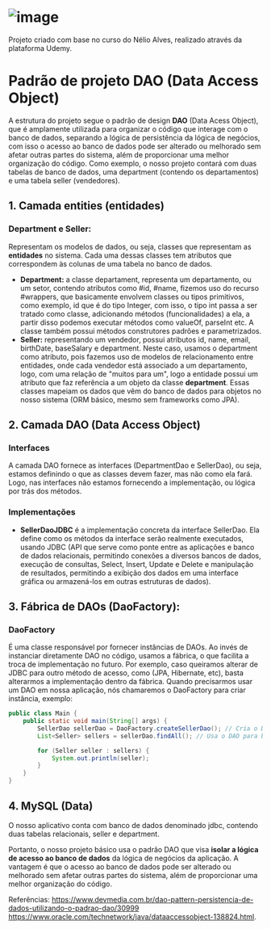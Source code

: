 # ![image](https://github.com/user-attachments/assets/ba18de02-632e-4f53-a110-9309eb158ca5)
Projeto criado com base no curso do Nélio Alves, realizado através da plataforma Udemy.

# Padrão de projeto DAO (Data Access Object)
A estrutura do projeto segue o padrão de design **DAO** (Data Acess Object), que é amplamente utilizada para organizar o código que interage com o banco de dados, separando a lógica de persistência da lógica de negócios, com isso o acesso ao banco de dados pode ser alterado ou melhorado sem afetar outras partes do sistema, além de proporcionar uma melhor organização do código. 
Como exemplo, o nosso projeto contará com duas tabelas de banco de dados, uma department (contendo os departamentos) e uma tabela seller (vendedores). 
## 1. Camada entities (entidades)
### Department e **Seller:**
Representam os modelos de dados, ou seja, classes que representam as **entidades** no sistema. Cada uma dessas classes tem atributos que correspondem às colunas de uma tabela no banco de dados. 
- **Department:** a classe departament, representa um departamento, ou um setor, contendo atributos como #id, #name, fizemos uso do recurso #wrappers, que basicamente envolvem classes ou tipos primitivos, como exemplo, id que é do tipo Integer, com isso, o tipo int passa a ser tratado como classe, adicionando métodos (funcionalidades) a ela, a partir disso podemos executar métodos como valueOf, parseInt etc. A classe também possui métodos construtores padrões e parametrizados. 
- **Seller:** representando um vendedor, possui atributos id, name, email, birthDate, baseSalary e department. Neste caso, usamos o department como atributo, pois fazemos uso de modelos de relacionamento entre entidades, onde cada vendedor está associado a um departamento, logo, com uma relação de "muitos para um", logo a entidade possui um atributo que faz referência a um objeto da classe **department**.
Essas classes mapeiam os dados que vêm do banco de dados para objetos no nosso sistema (ORM básico, mesmo sem frameworks como JPA).

## 2. Camada DAO (Data Access Object)
### Interfaces
A camada DAO fornece as interfaces (DepartmentDao e SellerDao), ou seja, estamos definindo o que as classes devem fazer, mas não como ela fará. Logo, nas interfaces não estamos fornecendo a implementação, ou lógica por trás dos métodos. 
### Implementações
- **SellerDaoJDBC** é a implementação concreta da interface SellerDao. Ela define como os métodos da interface serão realmente executados, usando JDBC (API que serve como ponte entre as aplicações e banco de dados relacionais, permitindo conexões a diversos bancos de dados, execução de consultas, Select, Insert, Update e Delete e manipulação de resultados, permitindo a exibição dos dados em uma interface gráfica ou armazená-los em outras estruturas de dados). 

## 3. Fábrica de DAOs (DaoFactory):
### DaoFactory 
É uma classe responsável por fornecer instâncias de DAOs. Ao invés de instanciar diretamente DAO no código, usamos a fábrica, o que facilita a troca de implementação no futuro. Por exemplo, caso queiramos alterar de JDBC para outro método de acesso, como (JPA, Hibernate, etc), basta alterarmos a implementação dentro da fábrica.
Quando precisarmos usar um DAO em nossa aplicação, nós chamaremos o DaoFactory para criar instância, exemplo:
``` java
public class Main {
    public static void main(String[] args) {
        SellerDao sellerDao = DaoFactory.createSellerDao(); // Cria o DAO
        List<Seller> sellers = sellerDao.findAll(); // Usa o DAO para buscar dados

        for (Seller seller : sellers) {
            System.out.println(seller);
        }
    }
}
```
## 4. MySQL (Data)
<p> O nosso aplicativo conta com banco de dados denominado jdbc, contendo duas tabelas relacionais, seller e department. <p>

 Portanto, o nosso projeto básico usa o padrão DAO que visa **isolar a lógica de acesso ao banco de dados** da lógica de negócios da aplicação. A vantagem é que o acesso ao banco de dados pode ser alterado ou melhorado sem afetar outras partes do sistema, além de proporcionar uma melhor organização do código.
 
 Referências:
https://www.devmedia.com.br/dao-pattern-persistencia-de-dados-utilizando-o-padrao-dao/30999
https://www.oracle.com/technetwork/java/dataaccessobject-138824.html.


